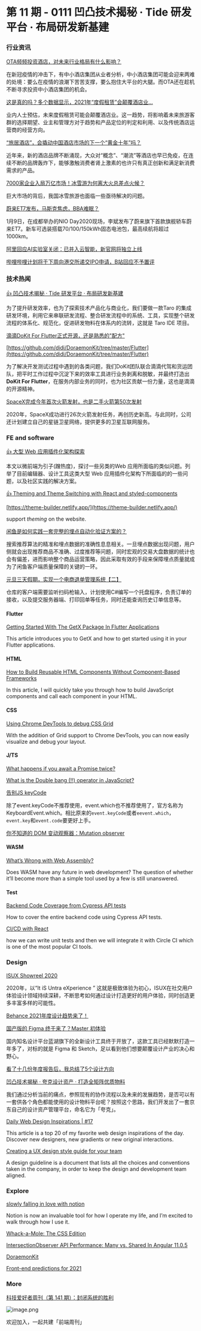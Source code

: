 # 第 11 期 - 0111 凹凸技术揭秘 · Tide 研发平台 · 布局研发新基建
### 行业资讯
[OTA频频投资酒店，对未来行业格局有什么影响？](https://mp.weixin.qq.com/s/lxTrh5fHgbzFzWUr3l__ow)

在新冠疫情的冲击下，有中小酒店集团从业者分析，中小酒店集团可能会迎来两难的处境：要么在疫情的浪潮下苦苦支撑，要么抱住大平台的大腿。而OTA还在趁机不断寻求投资中小酒店集团的机会。

[这是真的吗？多个数据显示，2021年“度假租赁”会颠覆酒店业…](https://mp.weixin.qq.com/s/7iOF_pvGxit-8gz-KoL4EQ)

业内人士预估，未来度假租赁可能会颠覆酒店业。这一趋势，将影响着未来旅游客群的选择期望、业主和管理方对于趋势和产品定位的判定和利用、以及传统酒店运营商的经营方向。

[“旅居酒店”，会撬动中国酒店市场的下一个“黄金十年”吗？](https://mp.weixin.qq.com/s/rLhcy18KquraUTYqHr0mpQ)

近年来，新的酒店品牌不断涌现，大众对“概念”、“潮流”等酒店也早已免疫，在连续不断的品牌轰炸下，能够激触消费者肾上激素的也许只有真正创新和满足新消费需求的产品。

[7000家企业入局万亿市场！冰雪游为何离大火总差点火候？](https://mp.weixin.qq.com/s/aeE53nyMKtYMHfqXxWwo3g)

巨大市场的背后，我国冰雪旅游也面临一些亟待解决的问题。

[蔚来ET7发布，马斯克焦虑，BBA难眠？](https://mp.weixin.qq.com/s/18F7BcCCYHFJ_gENC1OVnw)

1月9日，在成都举办的NIO Day2020现场，李斌发布了蔚来旗下首款旗舰轿车蔚来ET7。新车可选装搭载70/100/150kWh固态电池包，最高续航将超过1000km。 

[阿里回应AI实验室关闭：已并入云智能，新官网将独立上线](https://www.sohu.com/a/443338656_114778)


[哔哩哔哩计划将于下周向港交所递交IPO申请，B站回应不予置评](https://www.toutiao.com/i6914137891484549635/)


### 技术热闻
[👍 凹凸技术揭秘 · Tide 研发平台 · 布局研发新基建](https://aotu.io/notes/2021/01/06/taro-ide-n-tide/)

为了提升研发效率，也为了探索技术产品化与商业化，我们要做一款Taro 的集成研发环境，利用它来串联研发流程、整合研发流程中的系统、工具，实现整个研发流程的体系化、规范化，促进研发物料在体系内的流转，这就是 Taro IDE 项目。

[滴滴DoKit For Flutter正式开源，还是熟悉的"配方"](https://mp.weixin.qq.com/s/maHTPEcJfBTxwBPQbX2gMg)


[https://github.com/didi/DoraemonKit/tree/master/Flutter](https://github.com/didi/DoraemonKit/tree/master/Flutter)

为了解决开发测试过程中遇到的各类问题，我们DoKit团队联合滴滴代驾和货运团队，把平时工作过程中沉淀下来的效率工具进行业务剥离和脱敏，并最终打造出**DoKit For Flutter**，在服务内部业务的同时，也为社区贡献一份力量，这也是滴滴的开源精神。

[SpaceX完成今年首次火箭发射，也是二手火箭第50次发射](https://tech.163.com/21/0108/11/FVQK876400097U7T.html)

2020年，SpaceX成功进行26次火箭发射任务，再创历史新高。与此同时，公司还计划建立自己的星链卫星网络，提供更多的卫星互联网服务。

### FE and software
[👍 大型 Web 应用插件化架构探索](https://mp.weixin.qq.com/s/Cge8cRa424-KVTO3qlDfDA)

本文以微前端为引子(蹭热度)，探讨一些另类的Web 应用所面临的类似问题。列举了目前编辑器、设计工具这类大型 Web 应用插件化架构下所面临的的一些问题，以及社区实践的解决方案。

[👍 Theming and Theme Switching with React and styled-components](https://css-tricks.com/theming-and-theme-switching-with-react-and-styled-components/)


[https://theme-builder.netlify.app/](https://theme-builder.netlify.app/)

support _theming_ on the website.

[闲鱼是如何实践一套完整的埋点自动化验证方案的？](https://mp.weixin.qq.com/s/jzFZUuj8C5mTUTZjjJ63GQ)

搜索推荐算法的精准和埋点数据的准确性息息相关。一旦埋点数据出现问题，用户侧就会出现推荐商品不准确、过度推荐等问题，同时宏观的交易大盘数据的统计也会有偏差，进而影响整个商品运营策略，因此采取有效的手段来保障埋点质量就成为了闲鱼客户端质量保障的关键的一环。

[元旦三天假期，实现一个电商退单管理系统【二】](https://www.cnblogs.com/zhouyu629/p/14233428.html)

仓库的客户端需要监听扫码枪输入，计划使用C#编写一个托盘程序，负责订单的接收，以及提交服务器端、打印回单等任务，同时还能查询历史订单信息等。

#### Flutter

[Getting Started With The GetX Package In Flutter Applications](https://www.smashingmagazine.com/2021/01/getx-package-flutter-applications/)

This article introduces you to GetX and how to get started using it in your Flutter applications.

#### HTML
[How to Build Reusable HTML Components Without Component-Based Frameworks](https://medium.com/front-end-weekly/how-to-build-reusable-html-components-without-component-based-frameworks-2f7747f4c5db)

In this article, I will quickly take you through how to build JavaScript components and call each component in your HTML.

#### CSS
[Using Chrome DevTools to debug CSS Grid](https://blog.logrocket.com/using-chrome-devtools-to-debug-css-grid/)

With the addition of Grid support to Chrome DevTools, you can now easily visualize and debug your layout. 

#### J/TS
[What happens if you await a Promise twice?](https://blog.scottlogic.com/2021/01/07/await-twice.html)


[What is the Double bang (!!) operator in JavaScript?](https://medium.com/javascript-in-plain-english/what-is-double-bang-operator-in-javascript-90fc67ead5a4)


[告别JS keyCode](https://www.zhangxinxu.com/wordpress/2021/01/js-keycode-deprecated/)

除了event.keyCode不推荐使用，event.which也不推荐使用了，官方名称为KeyboardEvent.which。相比原来的`event.keyCode`或者`eevent.which`，`event.key`和`event.code`要更好上手。

[你不知道的 DOM 变动观察器：Mutation observer](https://mp.weixin.qq.com/s/_ovaLe4-THWwfEU3-ZCBfQ)


#### WASM
[What’s Wrong with Web Assembly?](https://blog.bitsrc.io/whats-wrong-with-web-assembly-3b9abb671ec2)

Does WASM have any future in web development? The question of whether it’ll become more than a simple tool used by a few is still unanswered.

#### Test
[Backend Code Coverage from Cypress API tests](https://glebbahmutov.com/blog/backend-coverage/)

How to cover the entire backend code using Cypress API tests.

[CI/CD with React](https://medium.com/front-end-weekly/ci-cd-with-react-f4af73618d57)

how we can write unit tests and then we will integrate it with Circle CI which is one of the most popular CI tools.

### Design
[ISUX Showreel 2020](https://mp.weixin.qq.com/s/pilG9f0TiLCH2eDUEqcwCA)

2020年，以“It iS Untra eXperience ” 这就是极致体验为初心，ISUX在社交用户体验设计领域持续深耕，不断思考如何通过设计打造更好的用户体验，同时创造更多丰富多样的可能性。

[Behance 2021年度设计趋势来了！](https://mp.weixin.qq.com/s/yL90j0p7qMEJgyXdW74b6w)


[国产版的 Figma 终于来了？Master 初体验](https://mp.weixin.qq.com/s/QCDyqjti0Gq3kgvrLcCrHw)

国内知名设计平台蓝湖旗下的全新设计工具终于开放了，这款工具已经默默打造一年多了，对标的就是 Figma 和 Sketch，足以看到他们想要颠覆设计产业的决心和野心。

[看了十几份年度报告后，我总结了5个设计方向](https://www.uisdc.com/5-design-direction)


[凹凸技术揭秘 · 夸克设计资产 · 打造全矩阵优质物料](https://aotu.io/notes/2021/01/06/quark-design-asset/)

我们通过分析当前的痛点，参照现有的协作流程以及未来的发展趋势，是否可以有一套供各个角色都能使用的设计物料平台呢？按照这个思路，我们开发出了一套京东自己的设计资产管理平台，命名它为「夸克」。

[Daily Web Design Inspirations | #17](https://medium.com/sketch-app-sources/daily-web-design-inspirations-17-f060e7ca2412)

This article is a top 20 of my favorite web design inspirations of the day. Discover new designers, new gradients or new original interactions.

[Creating a UX design style guide for your team](https://uxplanet.org/creating-a-ux-design-style-guide-for-your-team-e756210865a4)

A design guideline is a document that lists all the choices and conventions taken in the company, in order to keep the design and development team aligned.

### Explore
[slowly falling in love with notion](https://bradfrost.com/blog/post/slowly-falling-in-love-with-notion/)

Notion is now an invaluable tool for how I operate my life, and I’m excited to walk through how I use it.

[Whack-a-Mole: The CSS Edition](https://css-tricks.com/whack-a-mole-the-css-edition/)


[IntersectionObserver API Performance: Many vs. Shared In Angular 11.0.5](https://www.bennadel.com/blog/3954-intersectionobserver-api-performance-many-vs-shared-in-angular-11-0-5.htm)


[DoraemonKit](https://github.com/didi/DoraemonKit)


[Front-end predictions for 2021](https://www.browserlondon.com/blog/2021/01/04/front-end-predictions-2021/)


### More
[科技爱好者周刊（第 141 期）：封闭系统的胜利](http://www.ruanyifeng.com/blog/2021/01/weekly-issue-141.html)

![image.png](https://cdn.nlark.com/yuque/0/2020/png/85771/1605930034828-7fc81343-651f-4a15-8465-eebe5a23cf61.png#align=left&display=inline&height=31&margin=%5Bobject%20Object%5D&name=image.png&originHeight=90&originWidth=2186&size=14325&status=done&style=none&width=746)


欢迎加入，一起共建「前端周刊」
